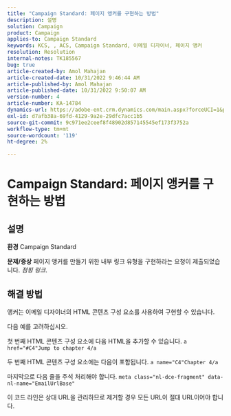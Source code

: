 ```yaml
---
title: "Campaign Standard: 페이지 앵커를 구현하는 방법"
description: 설명
solution: Campaign
product: Campaign
applies-to: Campaign Standard
keywords: KCS, , ACS, Campaign Standard, 이메일 디자이너, 페이지 앵커
resolution: Resolution
internal-notes: TK185567
bug: true
article-created-by: Amol Mahajan
article-created-date: 10/31/2022 9:46:44 AM
article-published-by: Amol Mahajan
article-published-date: 10/31/2022 9:50:07 AM
version-number: 4
article-number: KA-14784
dynamics-url: https://adobe-ent.crm.dynamics.com/main.aspx?forceUCI=1&pagetype=entityrecord&etn=knowledgearticle&id=3fe073ea-0059-ed11-9561-6045bd006079
exl-id: d7afb38a-69fd-4129-9a2e-29dfc7acc1b5
source-git-commit: 9c971ee2ceef8f48902d857145545ef173f3752a
workflow-type: tm+mt
source-wordcount: '119'
ht-degree: 2%

---
```


# Campaign Standard: 페이지 앵커를 구현하는 방법

## 설명

<b>환경</b>
Campaign Standard


<b>문제/증상</b>
페이지 앵커를 만들기 위한 내부 링크 유형을 구현하라는 요청이 제출되었습니다. *점핑 링크*.


## 해결 방법


앵커는 이메일 디자이너의 HTML 콘텐츠 구성 요소를 사용하여 구현할 수 있습니다.

다음 예를 고려하십시오.

첫 번째 HTML 콘텐츠 구성 요소에 다음 HTML을 추가할 수 있습니다.
`a href="#C4"Jump to chapter 4/a`

두 번째 HTML 콘텐츠 구성 요소에는 다음이 포함됩니다.
`a name="C4"Chapter 4/a`

마지막으로 다음 줄을 주석 처리해야 합니다.
`meta class="nl-dce-fragment" data-nl-name="EmailUrlBase"`

이 코드 라인은 상대 URL을 관리하므로 제거할 경우 모든 URL이 절대 URL이어야 합니다.
